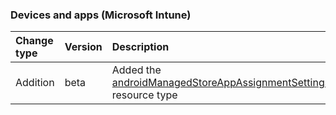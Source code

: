 ### Devices and apps (Microsoft Intune)

| **Change type** | **Version** | **Description** |
|:---|:---|:---|
|Addition|beta|Added the [androidManagedStoreAppAssignmentSettings](/graph/api/resources/intune-androidManagedStoreAppAssignmentSettings?view=graph-rest-beta) resource type|
